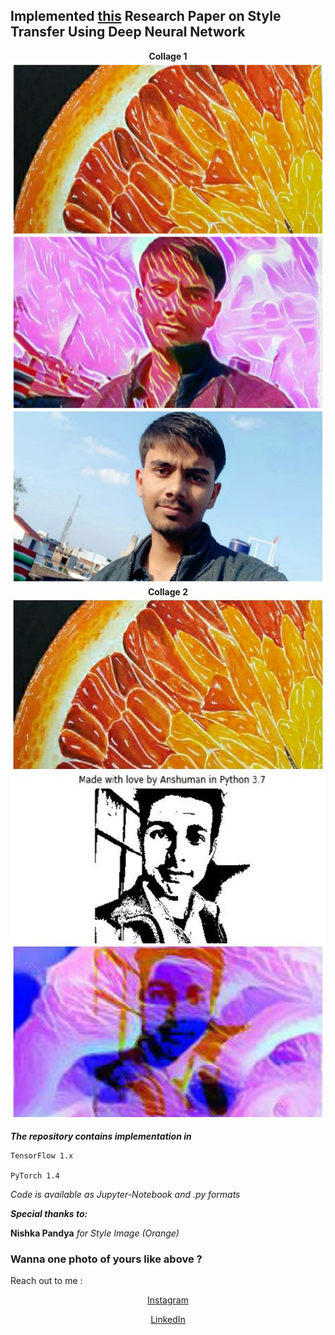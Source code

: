 
## Implemented [this](https://arxiv.org/abs/1508.06576) Research Paper on Style Transfer Using Deep Neural Network 


<center><B>Collage 1</B></center>
<center><img src="src/collage1.jpeg" style="width:542px;height:837px;"></center>
<center><B>Collage 2</B></center>
<center><img src="src/collage2.jpeg" style="width:542px;height:837px;">
  </center>
  
<B><I>The repository contains implementation in</I></B>
    
    TensorFlow 1.x
    
    PyTorch 1.4
  

<I>Code is available as Jupyter-Notebook and .py formats</I>


<B><I>Special thanks to:</I></B>
  
  <B>Nishka Pandya</B>
  <I>for Style Image (Orange)</I>
 
 
<h3> Wanna one photo of yours like above ? </h3>

Reach out to me :

<center>
  
[Instagram](https://www.instagram.com/kanpuriyanawab/)

[LinkedIn](https://www.linkedin.com/in/anshuman-mishra-89b014195/)</center>




  

  

